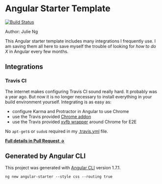 # Angular Starter Template

[![Build Status](https://travis-ci.org/julie-ng/angular-starter.svg?branch=master)](https://travis-ci.org/julie-ng/angular-starter)

Author: Julie Ng

This Angular starter template includes many integrations I frequently use. I am saving them all here to save myself the trouble of looking for _how to do X_ in Angular every few months.

## Integrations

### Travis CI

The internet makes configuring Travis CI sound really hard. It probably was a year ago. But now it is no longer necessary to install everything in your build environment yourself. Integrating is as easy as:

- configure Karma and Protractor in Angular to use Chrome
- use the Travis provided [Chrome addon](https://docs.travis-ci.com/user/chrome) 
- use the Travis provided [xvfb wrapper](https://docs.travis-ci.com/user/gui-and-headless-browsers/#Using-the-xvfb-run-wrapper) around Chrome for E2E

No `apt-get`s or `sudo`s required in my [.travis.yml](./.travis.yml) file.

**[Full details in Pull Request →](https://github.com/julie-ng/angular-starter/pull/1)**

## Generated by Angular CLI

This project was generated with [Angular CLI](https://github.com/angular/angular-cli) version 1.7.1.

```
ng new angular-starter --style css --routing true
```
